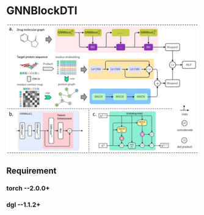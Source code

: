 # GNNBlockDTI

![GNNBlockDTI](https://github.com/Ptexys/GNNBlockDTI/blob/main/Fig1.jpg)

## Requirement
### torch --2.0.0+
### dgl --1.1.2+
